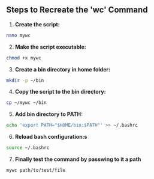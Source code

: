 ## Steps to Recreate the 'wc' Command

1. **Create the script:**
```bash
nano mywc
```
2. **Make the script executable:**
```bash
chmod +x mywc
```
3. **Create a bin directory in home folder:**
```bash
mkdir -p ~/bin
```
4. **Copy the script to the bin directory:**
```bash
cp ~/mywc ~/bin
```
5. **Add bin directory to PATH:**
```bash
echo 'export PATH="$HOME/bin:$PATH"' >> ~/.bashrc
```
6. **Reload bash configuration:s**
```bash
source ~/.bashrc
```
7. **Finally test the command by passwing to it a path**
```bash
mywc path/to/test/file
```

